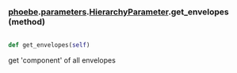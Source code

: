 ### [phoebe](phoebe.md).[parameters](phoebe.parameters.md).[HierarchyParameter](phoebe.parameters.HierarchyParameter.md).get_envelopes (method)


```py

def get_envelopes(self)

```



get 'component' of all envelopes

